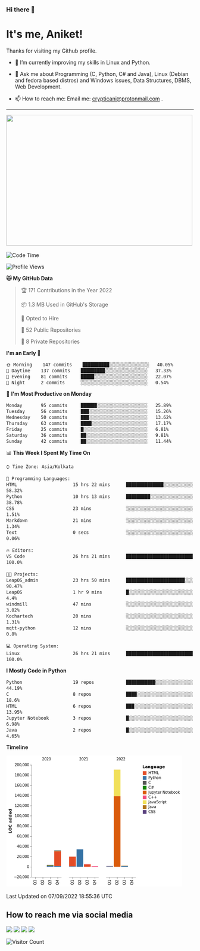### Hi there 👋

   # It's me, Aniket!
   Thanks for visiting my Github profile.

<!--
**crypticani/crypticani** is a ✨ _special_ ✨ repository because its `README.md` (this file) appears on your GitHub profile. -->

- 🌱 I’m currently improving my skills in Linux and Python.

- 💬 Ask me about Programming (C, Python, C# and Java), Linux (Debian and fedora based distros) and Windows issues, Data Structures, DBMS, Web Development.

- 📫 How to reach me: Email me: crypticani@protonmail.com .

---

<a href="#"><img src="https://github-readme-stats.vercel.app/api?username=crypticani&show_icons=true&hide_border=false&layout=default&theme=dracula&count_private=true" width="500" height="350"></a>

<!--START_SECTION:waka-->
![Code Time](http://img.shields.io/badge/Code%20Time-58%20hrs%2039%20mins-blue)

![Profile Views](http://img.shields.io/badge/Profile%20Views-2-blue)

**🐱 My GitHub Data** 

> 🏆 171 Contributions in the Year 2022
 > 
> 📦 1.3 MB Used in GitHub's Storage 
 > 
> 💼 Opted to Hire
 > 
> 📜 52 Public Repositories 
 > 
> 🔑 8 Private Repositories  
 > 
**I'm an Early 🐤** 

```text
🌞 Morning    147 commits    ██████████░░░░░░░░░░░░░░░   40.05% 
🌆 Daytime    137 commits    █████████░░░░░░░░░░░░░░░░   37.33% 
🌃 Evening    81 commits     █████░░░░░░░░░░░░░░░░░░░░   22.07% 
🌙 Night      2 commits      ░░░░░░░░░░░░░░░░░░░░░░░░░   0.54%

```
📅 **I'm Most Productive on Monday** 

```text
Monday       95 commits     ██████░░░░░░░░░░░░░░░░░░░   25.89% 
Tuesday      56 commits     ███░░░░░░░░░░░░░░░░░░░░░░   15.26% 
Wednesday    50 commits     ███░░░░░░░░░░░░░░░░░░░░░░   13.62% 
Thursday     63 commits     ████░░░░░░░░░░░░░░░░░░░░░   17.17% 
Friday       25 commits     █░░░░░░░░░░░░░░░░░░░░░░░░   6.81% 
Saturday     36 commits     ██░░░░░░░░░░░░░░░░░░░░░░░   9.81% 
Sunday       42 commits     ██░░░░░░░░░░░░░░░░░░░░░░░   11.44%

```


📊 **This Week I Spent My Time On** 

```text
⌚︎ Time Zone: Asia/Kolkata

💬 Programming Languages: 
HTML                     15 hrs 22 mins      ██████████████░░░░░░░░░░░   58.32% 
Python                   10 hrs 13 mins      █████████░░░░░░░░░░░░░░░░   38.78% 
CSS                      23 mins             ░░░░░░░░░░░░░░░░░░░░░░░░░   1.51% 
Markdown                 21 mins             ░░░░░░░░░░░░░░░░░░░░░░░░░   1.34% 
Text                     0 secs              ░░░░░░░░░░░░░░░░░░░░░░░░░   0.06%

🔥 Editors: 
VS Code                  26 hrs 21 mins      █████████████████████████   100.0%

🐱‍💻 Projects: 
LeapOS_admin             23 hrs 50 mins      ██████████████████████░░░   90.47% 
LeapOS                   1 hr 9 mins         █░░░░░░░░░░░░░░░░░░░░░░░░   4.4% 
windmill                 47 mins             ░░░░░░░░░░░░░░░░░░░░░░░░░   3.02% 
Kochartech               20 mins             ░░░░░░░░░░░░░░░░░░░░░░░░░   1.31% 
mqtt-python              12 mins             ░░░░░░░░░░░░░░░░░░░░░░░░░   0.8%

💻 Operating System: 
Linux                    26 hrs 21 mins      █████████████████████████   100.0%

```

**I Mostly Code in Python** 

```text
Python                   19 repos            ███████████░░░░░░░░░░░░░░   44.19% 
C                        8 repos             ████░░░░░░░░░░░░░░░░░░░░░   18.6% 
HTML                     6 repos             ███░░░░░░░░░░░░░░░░░░░░░░   13.95% 
Jupyter Notebook         3 repos             █░░░░░░░░░░░░░░░░░░░░░░░░   6.98% 
Java                     2 repos             █░░░░░░░░░░░░░░░░░░░░░░░░   4.65%

```


**Timeline**

![Chart not found](https://raw.githubusercontent.com/crypticani/crypticani/master/charts/bar_graph.png) 


 Last Updated on 07/09/2022 18:55:36 UTC
<!--END_SECTION:waka-->

## How to reach me via social media
<p>
<a href="https://www.linkedin.com/in/crypticani/"><img src="https://img.shields.io/badge/-LinkedIn-blue?&style=for-the-badge&logo=linkedin&logoColor=white" height=30></a> 
<a href="https://twitter.com/crypticani"><img src="https://img.shields.io/badge/twitter-%231DA1F2.svg?&style=for-the-badge&logo=twitter&logoColor=white" height=30></a> 
<a href="https://www.quora.com/profile/Cryptic-Ani"><img src="https://img.shields.io/badge/-Quora-critical?&style=for-the-badge&logo=quora&logoColor=white" height=30></a>   
<a href="https://t.me/crypticani"><img src="https://img.shields.io/badge/-Telegram-informational?&style=for-the-badge&logo=telegram&logoColor=white" height=30></a> 

</p>

![Visitor Count](https://profile-counter.glitch.me/{crypticani}/count.svg)
